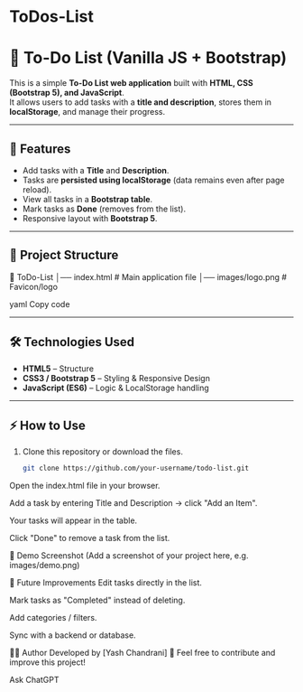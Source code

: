 # ToDos-List
# 📝 To-Do List (Vanilla JS + Bootstrap)

This is a simple **To-Do List web application** built with **HTML, CSS (Bootstrap 5), and JavaScript**.  
It allows users to add tasks with a **title and description**, stores them in **localStorage**, and manage their progress.

---

## 🚀 Features
- Add tasks with a **Title** and **Description**.
- Tasks are **persisted using localStorage** (data remains even after page reload).
- View all tasks in a **Bootstrap table**.
- Mark tasks as **Done** (removes from the list).
- Responsive layout with **Bootstrap 5**.

---

## 📂 Project Structure
📁 ToDo-List
│── index.html # Main application file
│── images/logo.png # Favicon/logo

yaml
Copy code

---

## 🛠️ Technologies Used
- **HTML5** – Structure
- **CSS3 / Bootstrap 5** – Styling & Responsive Design
- **JavaScript (ES6)** – Logic & LocalStorage handling

---

## ⚡ How to Use
1. Clone this repository or download the files.
   ```bash
   git clone https://github.com/your-username/todo-list.git
Open the index.html file in your browser.

Add a task by entering Title and Description → click "Add an Item".

Your tasks will appear in the table.

Click "Done" to remove a task from the list.

📸 Demo Screenshot
(Add a screenshot of your project here, e.g. images/demo.png)

📌 Future Improvements
Edit tasks directly in the list.

Mark tasks as "Completed" instead of deleting.

Add categories / filters.

Sync with a backend or database.

👨‍💻 Author
Developed by [Yash Chandrani] 🚀
Feel free to contribute and improve this project!










Ask ChatGPT
